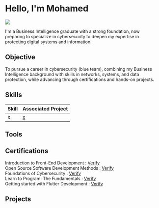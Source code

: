 # Hello, I'm Mohamed
<a href="https://linkedin.com/in/massous-med/"><img src="https://img.shields.io/badge/-LinkedIn-0072b1?&style=for-the-badge&logo=linkedin&logoColor=white" /></a>

I'm a Business Intelligence graduate with a strong foundation, now preparing to specialize in cybersecurity to deepen my expertise in protecting digital systems and information.

## Objective
To pursue a career in cybersecurity (blue team), combining my Business Intelligence background with skills in networks, systems, and data protection, while advancing through certifications and hands-on projects.

## Skills


| Skill                                         | Associated Project         |
|-----------------------------------------------|----------------------------|
| x | <a href="https://google.com">x</a>|

## Tools


## Certifications
<div>
Introduction to Front-End Development : <a href="https://coursera.org/share/c7843e7b68cf23a3004797fe404143b0">Verify</a><br>
Open Source Software Development Methods : <a href="https://coursera.org/share/545cfc622d7ada0ce2ee81c1b6debc2f">Verify</a><br>
Foundations of Cybersecurity : <a href="https://coursera.org/share/b43427645b9153a5b02717d019d6afc2">Verify</a><br>
Learn to Program: The Fundamentals : <a href="https://coursera.org/share/73c1ffb9b55b88798764aebf09ce972c">Verify</a><br>
Getting started with Flutter Development : <a href="https://coursera.org/share/c3b673eda0b42c0d56e70919ab915f88">Verify</a><br>
</div>

## Projects

